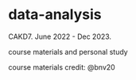 # data-analysis
CAKD7.
June 2022 - Dec 2023.

  course materials and personal study

  course materials credit: @bnv20
